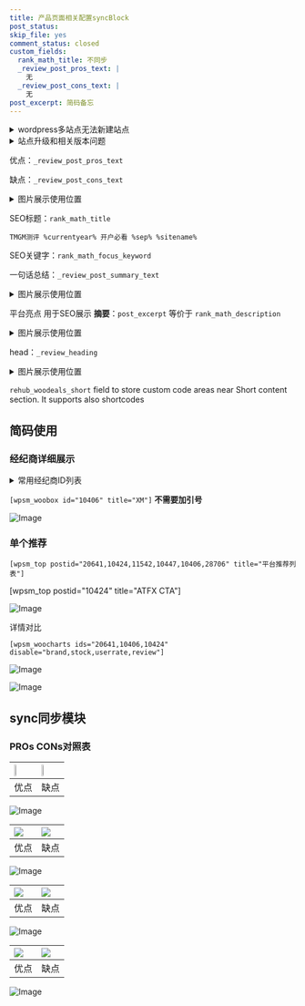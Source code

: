 ```yaml
---
title: 产品页面相关配置syncBlock
post_status: 
skip_file: yes
comment_status: closed
custom_fields:
  rank_math_title: 不同步
  _review_post_pros_text: |
    无
  _review_post_cons_text: |
    无
post_excerpt: 简码备忘
---
```

<details><summary>wordpress多站点无法新建站点</summary>

<li>和报错需要清理cookies一样的原因</li>
<li>wp-config.php里面<code>define( 'SUBDOMAIN_INSTALL', false );//子域名安装</code></li>
<li>新建子站点是用<code>define( 'SUBDOMAIN_INSTALL', true);//子域名安装</code> 完成以后，改成<code>false</code></li>
</details>

<details><summary>站点升级和相关版本问题</summary>

<p>wordpress：5.9.9
woocommerce：7.5.1
出现问题的地方：主题选项里面>><strong>Product layout >>compact style</strong></p>
<p>如何出现没有用过的字段 导致无法保存。先导出配置 然后进行修改，后面再次恢复即可。</p>
<p>出现部分字段无法显示时，需要返回默认布局后，对产品进行保存就好了。</p>
<p></p>
</details>

优点：`_review_post_pros_text`

缺点：`_review_post_cons_text`

<details><summary>图片展示使用位置</summary>

<img src="https://prod-files-secure.s3.us-west-2.amazonaws.com/39ed1227-6d7d-4570-be36-9ccd4a2c4241/f51d3d83-55d4-4bdf-9604-f37ec77ab556/Untitled.png?X-Amz-Algorithm=AWS4-HMAC-SHA256&X-Amz-Content-Sha256=UNSIGNED-PAYLOAD&X-Amz-Credential=ASIAZI2LB466ZN3LJY3C%2F20250814%2Fus-west-2%2Fs3%2Faws4_request&X-Amz-Date=20250814T105518Z&X-Amz-Expires=3600&X-Amz-Security-Token=IQoJb3JpZ2luX2VjEPr%2F%2F%2F%2F%2F%2F%2F%2F%2F%2FwEaCXVzLXdlc3QtMiJGMEQCIG%2BSSB%2F03ZN5Qjf27dPmjqp0uSZnCplCz8fUuG4BWoE7AiAEu%2BK%2F3OiAzLbXA2drPAosWizBtYbuIKAt8QZ9iOXe6Cr%2FAwhDEAAaDDYzNzQyMzE4MzgwNSIMr3TmGUltCpZRLEDTKtwDnCeBtcp%2FLgQf97fY1o1r0ZNxjK78mVOfNQD6PfVTylzlqcUt2%2BsTx1x%2FpMBLx4v4o0b3VSkVHBUqwzRyOvr1GZTU72ksYuyFb9f7kC5jhyRsfzrhdYlHCQfTZ%2FhBjn1t%2BL3r7B5BodaqYVpMynZ5NabjhmX%2Bp%2FfMuJhTBfYjCREY8C%2BPXRhtPjgpcLBc%2FjejPNCS9u7F4yGyX8glc0e8j7ueV6u4yyb8dFWCi4S6BvS0wD%2FeLriUi205L03g9nXAvvozQVo%2BPvTAsZWxiBDGc%2F0AraprSO3nppWU4HHbvWFensQfEaGmS3kcse5L%2F6sKg0V31hHElNj%2BoePvTbFL%2BxgzeWlTwnqmCWngvn1U6QseavrH4DyRKbDG%2FCSGSB6JOyyHThs3DP1Bc1urdLIsfM3LtFC8b7rQ%2FGfoJLPEpoVtZRzH2yGrJOfIt%2FGFQEbKO4mZII431IrInx5nm9rjJdelYIg6hUy2fVXBWuScQNn%2BH3Wgf1IpgDUtZRfnNSZfFZuy4Y8vUTkEXmLY01d%2Bgu%2FaTRfXLmrK%2B4s0%2FYJESc%2FFrpea9L1PwgbMbUznu7A9SaA0A4fCLgNuCCU2roAsaHhzJd7htCmzhFUP3QREncrRbYVpkvncoAz7TzAw9er2xAY6pgE%2BWcV3ANVKOKX34WCEs38RXSvRLDLtN8gYOindXiLX%2B6ibxrYuicq%2FSMUcOEplsbcVGca%2FYhJ0hKV4gSTXqXNmk8MgYAtg705EQqf6Ak1tCnqzP8ayJo2toPHnHV4Ivw3kefPSDoErGLgqb5JraepZ46emx6%2FTRBgwNze%2Fn41A6YcgYGA%2Bix7zFOnVN3UE5isekOUZ7WN2lrdMKdkPkJRdE8DCaN%2FX&X-Amz-Signature=b4cb192ab643949970787f1372c5a9bd8e57a35b6689351d2bbb190f640109e8&X-Amz-SignedHeaders=host&x-amz-checksum-mode=ENABLED&x-id=GetObject" alt="Image">
</details>

SEO标题：`rank_math_title`

`TMGM测评 %currentyear% 开户必看 %sep% %sitename%`

SEO关键字：`rank_math_focus_keyword`

一句话总结：`_review_post_summary_text`

<details><summary>图片展示使用位置</summary>

<img src="https://prod-files-secure.s3.us-west-2.amazonaws.com/39ed1227-6d7d-4570-be36-9ccd4a2c4241/4b96a922-296c-4f4e-8630-d1c870cbce01/Untitled.png?X-Amz-Algorithm=AWS4-HMAC-SHA256&X-Amz-Content-Sha256=UNSIGNED-PAYLOAD&X-Amz-Credential=ASIAZI2LB466755H52MJ%2F20250814%2Fus-west-2%2Fs3%2Faws4_request&X-Amz-Date=20250814T105519Z&X-Amz-Expires=3600&X-Amz-Security-Token=IQoJb3JpZ2luX2VjEPr%2F%2F%2F%2F%2F%2F%2F%2F%2F%2FwEaCXVzLXdlc3QtMiJHMEUCIQDvCuuULQNH9edw7%2BsJP%2BJlwMleGH8eo7pmw9M3ZUrLrAIgNLSFC8hXZh2Sk%2B4sz%2Bemz%2BptrwUgxOmpQHFP2WZ3iJkq%2FwMIQxAAGgw2Mzc0MjMxODM4MDUiDBbEDYaSSH6FOFRIlircAymc2AACLRIr9pac7aFtqr2WTofDCj5BNnD%2BQp5NPnJp%2B81kDGEqHDbomBSCAIOtWJ8csFd5YZOHtrzwHkfZ1rqX%2Bfvpucd7kYalkEpQG0gKLoL3es45IIcgonn%2FR4lRE7Qa4dhIAi7uFj6fgEawT3IjmOmoZEHEJUdr7hlirzfJ6bJuRNAChfT1KFo8UvY9vWtVUQBBer6tHYd0NcEbe8Ie8hObIVQXeUE6evySmnQnscf3w4qqF1CU%2FGweEXoLp%2F7t12ehDYn9sMlQiRfsV80DC7wJ76ENcGmQ9lxukX2ixXVDfoY6o5E5imyaRodUmr7RmdhqGJoCUSa7cW3xhkmmXFDrhGyBqyzOzwF2FnUAjz1ewfutlWkftc2UY33xAEl8avccx%2FMoRZk6TZvzF2TEsamiIH0DUtQeMbyymNgsodzCfnMHHr7t6Cjv2Pbza9JSfnObGvINyxnlOyNfiu3Kbbmreq5M8KiYX3TTQOCObS86YgJdz2q9D85qypG20spFMkjneo9cewIUahhciyq3gB6yYZlse1lPr0WrqSoWzgRp5eYPU1bd2m%2BykKX3t%2B60r0xHAu5JpPIvUE%2FyDmQnWixFxdx0vLm9vYt1yvUoaatnVEJFMOics3vsMO%2Fr9sQGOqUB3CmrNYEPBmp0oj9oqfD%2B3eSrgRYHxSW%2BjDBi1DkK%2FSm4l%2FGseio5otVL4A%2Fm2CcE8Hfl1NUTrIetouPS6v8Zne7Y61vMCQ%2B%2BKPoTMwOb2QtGHEIiO%2Fgup8SO9Y%2FUx1lja4lWgBti15eZWWzde98Xnv9x4HzwTdh4RkQClWjJ3uaFcQcDVpNlzUF4DzfWNFFB7Lmt%2BZTHymnATjrJM8OJOdKPArQQ&X-Amz-Signature=f237d90b9b74c64b4c9b5df1c2b748bcba4a2a83247124fd9a5a064a61b105f7&X-Amz-SignedHeaders=host&x-amz-checksum-mode=ENABLED&x-id=GetObject" alt="Image">
</details>

平台亮点 用于SEO展示 **摘要**：`post_excerpt`  等价于 `rank_math_description`

<details><summary>图片展示使用位置</summary>

<img src="https://prod-files-secure.s3.us-west-2.amazonaws.com/39ed1227-6d7d-4570-be36-9ccd4a2c4241/1ee11f63-b60a-4dfe-a7a7-d58ff23b5d88/Untitled.png?X-Amz-Algorithm=AWS4-HMAC-SHA256&X-Amz-Content-Sha256=UNSIGNED-PAYLOAD&X-Amz-Credential=ASIAZI2LB466ZDECY4RO%2F20250814%2Fus-west-2%2Fs3%2Faws4_request&X-Amz-Date=20250814T105519Z&X-Amz-Expires=3600&X-Amz-Security-Token=IQoJb3JpZ2luX2VjEPr%2F%2F%2F%2F%2F%2F%2F%2F%2F%2FwEaCXVzLXdlc3QtMiJHMEUCIHsd1Ue3wwbxfpUwUWZ75bC%2BOfQvJOZHe76vxBWCwYMtAiEAjxK9N9Ui3rATlPnXJwWzR41J0gE7dT2Aau03piYv7dsq%2FwMIQxAAGgw2Mzc0MjMxODM4MDUiDCbn57m%2FFHM0UW5jpircAyuANOfz0hSxrXO1pwvvOQ0d8H2m%2BGuNm8DDOZ31crbpwIaWtrwf%2FgzanWlQIKlO4kjLnOzQPKV7rXec2wdRvmV1pUABXOo0C8pj%2FBu2zVsHzgE2%2BlLafAjcmrliZNliFOAuGw7Gw8kFuOX88yNnXNoyscQjBCcgiwy2Ot7kIN9wZ3Wwxi6l0nIkmxhQ14A6ztWqQ2QgnrDTNJI8M7bqcq0awAWfmM8pWoJtqX%2FeVo8C8PI1IZg%2BOecUrihaGOMJdoJqEWMMUkCKWPznTmVpV9ZFhvGDDJb22N9c%2BxU6e7Xli7NT6GPSu2nEp0MXUiSTLQbI94K6xoEFYVP09kfg3REXzPXIpHL5GPpIOBCqHvrN1tKuj3MeXXhIyS2h1qpF74eYOXT%2FTsenCv8ujcvKDBSgbN6C31CZOmRfSmt%2BVHxgdeul8vOre1SWBar%2FJEtb%2B0zVKL%2BHzQceVeVPPJ8oDXuFRnfiWOEJu%2BCEkVwzp6%2FktLNqcBNiUFKtzRKiLFQtnrD2LOehAjxIPSWfVV%2Be8mtPNNehgWDifJYiw941J0LEKVIWNtZA6Ov7jSLUww2my3PoJHbAMfM5CVdS00i8D0LElu6KfOBHY1CCHiUOPEWjm%2Bgsf9Lfim7chUBUMMrr9sQGOqUBXIDZVZjFDsP7w2kYkBHseOfYbUeXa4ZjLvJb7R%2BY236RW4xQmzPXha1nxFIPEH9mVMPY3tHurby1KwYe1M8WvNGAl0Q0LWpXd9sc6vlTw%2FUEXtL93Uy1VoxSs8K7bpopOVbW8lz1qImrLTSd8nq2APL82j%2Flxn%2FwSmTEeTjgOk4%2BNjEHP3luf5DRuL6dMJ7sYA9atiWRAZoWMMvY91ljHJjWcWQl&X-Amz-Signature=72e11a3b739c688eca179e6aa6564d334b7cc22ea1f6ba57220c4b2694cb2261&X-Amz-SignedHeaders=host&x-amz-checksum-mode=ENABLED&x-id=GetObject" alt="Image">
<img src="https://prod-files-secure.s3.us-west-2.amazonaws.com/39ed1227-6d7d-4570-be36-9ccd4a2c4241/ad4118b5-78d8-4fbe-801e-3b29b5d99c01/Untitled.png?X-Amz-Algorithm=AWS4-HMAC-SHA256&X-Amz-Content-Sha256=UNSIGNED-PAYLOAD&X-Amz-Credential=ASIAZI2LB466ZDECY4RO%2F20250814%2Fus-west-2%2Fs3%2Faws4_request&X-Amz-Date=20250814T105519Z&X-Amz-Expires=3600&X-Amz-Security-Token=IQoJb3JpZ2luX2VjEPr%2F%2F%2F%2F%2F%2F%2F%2F%2F%2FwEaCXVzLXdlc3QtMiJHMEUCIHsd1Ue3wwbxfpUwUWZ75bC%2BOfQvJOZHe76vxBWCwYMtAiEAjxK9N9Ui3rATlPnXJwWzR41J0gE7dT2Aau03piYv7dsq%2FwMIQxAAGgw2Mzc0MjMxODM4MDUiDCbn57m%2FFHM0UW5jpircAyuANOfz0hSxrXO1pwvvOQ0d8H2m%2BGuNm8DDOZ31crbpwIaWtrwf%2FgzanWlQIKlO4kjLnOzQPKV7rXec2wdRvmV1pUABXOo0C8pj%2FBu2zVsHzgE2%2BlLafAjcmrliZNliFOAuGw7Gw8kFuOX88yNnXNoyscQjBCcgiwy2Ot7kIN9wZ3Wwxi6l0nIkmxhQ14A6ztWqQ2QgnrDTNJI8M7bqcq0awAWfmM8pWoJtqX%2FeVo8C8PI1IZg%2BOecUrihaGOMJdoJqEWMMUkCKWPznTmVpV9ZFhvGDDJb22N9c%2BxU6e7Xli7NT6GPSu2nEp0MXUiSTLQbI94K6xoEFYVP09kfg3REXzPXIpHL5GPpIOBCqHvrN1tKuj3MeXXhIyS2h1qpF74eYOXT%2FTsenCv8ujcvKDBSgbN6C31CZOmRfSmt%2BVHxgdeul8vOre1SWBar%2FJEtb%2B0zVKL%2BHzQceVeVPPJ8oDXuFRnfiWOEJu%2BCEkVwzp6%2FktLNqcBNiUFKtzRKiLFQtnrD2LOehAjxIPSWfVV%2Be8mtPNNehgWDifJYiw941J0LEKVIWNtZA6Ov7jSLUww2my3PoJHbAMfM5CVdS00i8D0LElu6KfOBHY1CCHiUOPEWjm%2Bgsf9Lfim7chUBUMMrr9sQGOqUBXIDZVZjFDsP7w2kYkBHseOfYbUeXa4ZjLvJb7R%2BY236RW4xQmzPXha1nxFIPEH9mVMPY3tHurby1KwYe1M8WvNGAl0Q0LWpXd9sc6vlTw%2FUEXtL93Uy1VoxSs8K7bpopOVbW8lz1qImrLTSd8nq2APL82j%2Flxn%2FwSmTEeTjgOk4%2BNjEHP3luf5DRuL6dMJ7sYA9atiWRAZoWMMvY91ljHJjWcWQl&X-Amz-Signature=c289eb5bbcecd3cc57f53f997b0954e147081036f84566a4c113e67cb6ab37be&X-Amz-SignedHeaders=host&x-amz-checksum-mode=ENABLED&x-id=GetObject" alt="Image">
<img src="https://prod-files-secure.s3.us-west-2.amazonaws.com/39ed1227-6d7d-4570-be36-9ccd4a2c4241/a38cf7c9-a79c-4b64-9e94-13589fe0758b/Untitled.png?X-Amz-Algorithm=AWS4-HMAC-SHA256&X-Amz-Content-Sha256=UNSIGNED-PAYLOAD&X-Amz-Credential=ASIAZI2LB466ZDECY4RO%2F20250814%2Fus-west-2%2Fs3%2Faws4_request&X-Amz-Date=20250814T105519Z&X-Amz-Expires=3600&X-Amz-Security-Token=IQoJb3JpZ2luX2VjEPr%2F%2F%2F%2F%2F%2F%2F%2F%2F%2FwEaCXVzLXdlc3QtMiJHMEUCIHsd1Ue3wwbxfpUwUWZ75bC%2BOfQvJOZHe76vxBWCwYMtAiEAjxK9N9Ui3rATlPnXJwWzR41J0gE7dT2Aau03piYv7dsq%2FwMIQxAAGgw2Mzc0MjMxODM4MDUiDCbn57m%2FFHM0UW5jpircAyuANOfz0hSxrXO1pwvvOQ0d8H2m%2BGuNm8DDOZ31crbpwIaWtrwf%2FgzanWlQIKlO4kjLnOzQPKV7rXec2wdRvmV1pUABXOo0C8pj%2FBu2zVsHzgE2%2BlLafAjcmrliZNliFOAuGw7Gw8kFuOX88yNnXNoyscQjBCcgiwy2Ot7kIN9wZ3Wwxi6l0nIkmxhQ14A6ztWqQ2QgnrDTNJI8M7bqcq0awAWfmM8pWoJtqX%2FeVo8C8PI1IZg%2BOecUrihaGOMJdoJqEWMMUkCKWPznTmVpV9ZFhvGDDJb22N9c%2BxU6e7Xli7NT6GPSu2nEp0MXUiSTLQbI94K6xoEFYVP09kfg3REXzPXIpHL5GPpIOBCqHvrN1tKuj3MeXXhIyS2h1qpF74eYOXT%2FTsenCv8ujcvKDBSgbN6C31CZOmRfSmt%2BVHxgdeul8vOre1SWBar%2FJEtb%2B0zVKL%2BHzQceVeVPPJ8oDXuFRnfiWOEJu%2BCEkVwzp6%2FktLNqcBNiUFKtzRKiLFQtnrD2LOehAjxIPSWfVV%2Be8mtPNNehgWDifJYiw941J0LEKVIWNtZA6Ov7jSLUww2my3PoJHbAMfM5CVdS00i8D0LElu6KfOBHY1CCHiUOPEWjm%2Bgsf9Lfim7chUBUMMrr9sQGOqUBXIDZVZjFDsP7w2kYkBHseOfYbUeXa4ZjLvJb7R%2BY236RW4xQmzPXha1nxFIPEH9mVMPY3tHurby1KwYe1M8WvNGAl0Q0LWpXd9sc6vlTw%2FUEXtL93Uy1VoxSs8K7bpopOVbW8lz1qImrLTSd8nq2APL82j%2Flxn%2FwSmTEeTjgOk4%2BNjEHP3luf5DRuL6dMJ7sYA9atiWRAZoWMMvY91ljHJjWcWQl&X-Amz-Signature=3b6c5262c883263335cfb68566f1a588dca102dd9021118469c88b7c6f85f822&X-Amz-SignedHeaders=host&x-amz-checksum-mode=ENABLED&x-id=GetObject" alt="Image">
<img src="https://prod-files-secure.s3.us-west-2.amazonaws.com/39ed1227-6d7d-4570-be36-9ccd4a2c4241/7da6fc1e-d2ac-42ae-8c75-cb5749aa18f6/Untitled.png?X-Amz-Algorithm=AWS4-HMAC-SHA256&X-Amz-Content-Sha256=UNSIGNED-PAYLOAD&X-Amz-Credential=ASIAZI2LB466ZDECY4RO%2F20250814%2Fus-west-2%2Fs3%2Faws4_request&X-Amz-Date=20250814T105519Z&X-Amz-Expires=3600&X-Amz-Security-Token=IQoJb3JpZ2luX2VjEPr%2F%2F%2F%2F%2F%2F%2F%2F%2F%2FwEaCXVzLXdlc3QtMiJHMEUCIHsd1Ue3wwbxfpUwUWZ75bC%2BOfQvJOZHe76vxBWCwYMtAiEAjxK9N9Ui3rATlPnXJwWzR41J0gE7dT2Aau03piYv7dsq%2FwMIQxAAGgw2Mzc0MjMxODM4MDUiDCbn57m%2FFHM0UW5jpircAyuANOfz0hSxrXO1pwvvOQ0d8H2m%2BGuNm8DDOZ31crbpwIaWtrwf%2FgzanWlQIKlO4kjLnOzQPKV7rXec2wdRvmV1pUABXOo0C8pj%2FBu2zVsHzgE2%2BlLafAjcmrliZNliFOAuGw7Gw8kFuOX88yNnXNoyscQjBCcgiwy2Ot7kIN9wZ3Wwxi6l0nIkmxhQ14A6ztWqQ2QgnrDTNJI8M7bqcq0awAWfmM8pWoJtqX%2FeVo8C8PI1IZg%2BOecUrihaGOMJdoJqEWMMUkCKWPznTmVpV9ZFhvGDDJb22N9c%2BxU6e7Xli7NT6GPSu2nEp0MXUiSTLQbI94K6xoEFYVP09kfg3REXzPXIpHL5GPpIOBCqHvrN1tKuj3MeXXhIyS2h1qpF74eYOXT%2FTsenCv8ujcvKDBSgbN6C31CZOmRfSmt%2BVHxgdeul8vOre1SWBar%2FJEtb%2B0zVKL%2BHzQceVeVPPJ8oDXuFRnfiWOEJu%2BCEkVwzp6%2FktLNqcBNiUFKtzRKiLFQtnrD2LOehAjxIPSWfVV%2Be8mtPNNehgWDifJYiw941J0LEKVIWNtZA6Ov7jSLUww2my3PoJHbAMfM5CVdS00i8D0LElu6KfOBHY1CCHiUOPEWjm%2Bgsf9Lfim7chUBUMMrr9sQGOqUBXIDZVZjFDsP7w2kYkBHseOfYbUeXa4ZjLvJb7R%2BY236RW4xQmzPXha1nxFIPEH9mVMPY3tHurby1KwYe1M8WvNGAl0Q0LWpXd9sc6vlTw%2FUEXtL93Uy1VoxSs8K7bpopOVbW8lz1qImrLTSd8nq2APL82j%2Flxn%2FwSmTEeTjgOk4%2BNjEHP3luf5DRuL6dMJ7sYA9atiWRAZoWMMvY91ljHJjWcWQl&X-Amz-Signature=b8fae989828fd488d85b718238b8bb967a543567edab924d3c54fe7d7df84596&X-Amz-SignedHeaders=host&x-amz-checksum-mode=ENABLED&x-id=GetObject" alt="Image">
<img src="https://prod-files-secure.s3.us-west-2.amazonaws.com/39ed1227-6d7d-4570-be36-9ccd4a2c4241/7e97f40a-eaee-47f5-b2f9-475f96808fa7/Untitled.png?X-Amz-Algorithm=AWS4-HMAC-SHA256&X-Amz-Content-Sha256=UNSIGNED-PAYLOAD&X-Amz-Credential=ASIAZI2LB466ZDECY4RO%2F20250814%2Fus-west-2%2Fs3%2Faws4_request&X-Amz-Date=20250814T105519Z&X-Amz-Expires=3600&X-Amz-Security-Token=IQoJb3JpZ2luX2VjEPr%2F%2F%2F%2F%2F%2F%2F%2F%2F%2FwEaCXVzLXdlc3QtMiJHMEUCIHsd1Ue3wwbxfpUwUWZ75bC%2BOfQvJOZHe76vxBWCwYMtAiEAjxK9N9Ui3rATlPnXJwWzR41J0gE7dT2Aau03piYv7dsq%2FwMIQxAAGgw2Mzc0MjMxODM4MDUiDCbn57m%2FFHM0UW5jpircAyuANOfz0hSxrXO1pwvvOQ0d8H2m%2BGuNm8DDOZ31crbpwIaWtrwf%2FgzanWlQIKlO4kjLnOzQPKV7rXec2wdRvmV1pUABXOo0C8pj%2FBu2zVsHzgE2%2BlLafAjcmrliZNliFOAuGw7Gw8kFuOX88yNnXNoyscQjBCcgiwy2Ot7kIN9wZ3Wwxi6l0nIkmxhQ14A6ztWqQ2QgnrDTNJI8M7bqcq0awAWfmM8pWoJtqX%2FeVo8C8PI1IZg%2BOecUrihaGOMJdoJqEWMMUkCKWPznTmVpV9ZFhvGDDJb22N9c%2BxU6e7Xli7NT6GPSu2nEp0MXUiSTLQbI94K6xoEFYVP09kfg3REXzPXIpHL5GPpIOBCqHvrN1tKuj3MeXXhIyS2h1qpF74eYOXT%2FTsenCv8ujcvKDBSgbN6C31CZOmRfSmt%2BVHxgdeul8vOre1SWBar%2FJEtb%2B0zVKL%2BHzQceVeVPPJ8oDXuFRnfiWOEJu%2BCEkVwzp6%2FktLNqcBNiUFKtzRKiLFQtnrD2LOehAjxIPSWfVV%2Be8mtPNNehgWDifJYiw941J0LEKVIWNtZA6Ov7jSLUww2my3PoJHbAMfM5CVdS00i8D0LElu6KfOBHY1CCHiUOPEWjm%2Bgsf9Lfim7chUBUMMrr9sQGOqUBXIDZVZjFDsP7w2kYkBHseOfYbUeXa4ZjLvJb7R%2BY236RW4xQmzPXha1nxFIPEH9mVMPY3tHurby1KwYe1M8WvNGAl0Q0LWpXd9sc6vlTw%2FUEXtL93Uy1VoxSs8K7bpopOVbW8lz1qImrLTSd8nq2APL82j%2Flxn%2FwSmTEeTjgOk4%2BNjEHP3luf5DRuL6dMJ7sYA9atiWRAZoWMMvY91ljHJjWcWQl&X-Amz-Signature=ad37b281ad6a916ebb07fa0c1937d26874f1be3d937ec9236c2816e9bd875a88&X-Amz-SignedHeaders=host&x-amz-checksum-mode=ENABLED&x-id=GetObject" alt="Image">
</details>

head：`_review_heading`

<details><summary>图片展示使用位置</summary>

<img src="https://prod-files-secure.s3.us-west-2.amazonaws.com/39ed1227-6d7d-4570-be36-9ccd4a2c4241/3a4650ad-9887-415c-889a-edd51fa54f27/Untitled.png?X-Amz-Algorithm=AWS4-HMAC-SHA256&X-Amz-Content-Sha256=UNSIGNED-PAYLOAD&X-Amz-Credential=ASIAZI2LB46664ATZGAR%2F20250814%2Fus-west-2%2Fs3%2Faws4_request&X-Amz-Date=20250814T105519Z&X-Amz-Expires=3600&X-Amz-Security-Token=IQoJb3JpZ2luX2VjEPr%2F%2F%2F%2F%2F%2F%2F%2F%2F%2FwEaCXVzLXdlc3QtMiJGMEQCIBQiMv7S2iffBqju1xtZSKH77I3oQISzlvHJMCN504w%2FAiA7gp06jeoQCrC3oKwRqrxmgQeYcdjK3BJAaq8VmHu99Sr%2FAwhDEAAaDDYzNzQyMzE4MzgwNSIMS9IMVj8nwcOj6L1fKtwDzID4ctMTnobA2K9qF7pk9HBn207%2B4uz3iIgbq2fbZJ%2F4qac8Zj55CLMzkaXnYbIn93isl4fCwHOFAGME24T1ZHRu%2FHCioD4Vhf4%2BjDdAQ0LFaTqE4tojHZWoRBRyAbuW7g5r575PW%2F69oGVhJ61GESc%2Fq7KxeOe8O0ZjtBe3idx7ZfZrMuDjC%2FYz5v6FbVeVuVY2AJiF7QILtHD3uxMIY0xS6sXOaQ%2BMbSdagKJZieK218vFDc6V%2Bt1j4wcdXuQUD9abltVog5yltspIapH%2BK8cJCJuKXm9q5uhIxP4OOlCKXRypBtExnsi4XsmKXmvT2q7um2DbMNak4L7x02dND89isJd8%2FlGIgEwLEigBhvshsaiE%2FwElclnkgkCyWSERwZ0epx7ElByPA7bxX4FxHwoibXHXRxH81snRJeNi1TVSf9V5GFHwlgElAl7kfD7pWk8Plnjjg7jIOfYrXEh1Vr%2BnZToutbbAirGW%2FyccvhnnU2RSW79ELdK6GOJoJu79nMEixBnCXe6K%2FNEoQfce8QxkpUt4j41AkcQP%2BzRlwmuGkjHrHa0l2BMcwm9GgLHLoEbMJPY%2F%2FVa0u1VdgXa0i7DUR155k3z4EkGeDujIFF9NNQ4usXNHNJC8F%2Bww%2FOv2xAY6pgGPn1LgJd94u39dccfihPrII7znEUhSKItgc0JfDkHX5dTAmC0B3NXwNSd73GFGCWXkzCh%2FQkcPRYY5SqH7WWsqJmyKOyHzto59%2BGSTeBlng%2F7M1QF3nXzYpOBqkJWlfuoZUpjw0VIfjW28a6fbaQ0eWutU2GwLBBxfn9q23%2FL42LlMm1slAyiTmfr6UgjV1TeP%2FUV6LUk539nCXlNxw0kwsOa3oDDC&X-Amz-Signature=3701bb2ad73445d278766ba557ebcf478c987123f8abf2bc95bfbb470ec4a8be&X-Amz-SignedHeaders=host&x-amz-checksum-mode=ENABLED&x-id=GetObject" alt="Image">
</details>

`rehub_woodeals_short`	field to store custom code areas near Short content section. It supports also shortcodes



## 简码使用

### 经纪商详细展示

<details><summary>常用经纪商ID列表</summary>

<pre><code class="php">嘉盛 ===> 20641  [wpsm_woobox id="20641" title="嘉盛"]
易信easymarkets ===> 11542  [wpsm_woobox id="11542" title="易信easymarkets"]
ATFX外汇 ===> 10424  [wpsm_woobox id="10424" title="ATFX"]
XM ===> 10406  [wpsm_woobox id="10406" title="XM"]
TMGM ===> 29622  [wpsm_woobox id="29622" title="TMGM"]
HYCM ===> 10447  [wpsm_woobox id="10447" title="HYCM"]
fpmarkets澳福外汇 ===> 20639  [wpsm_woobox id="20639" title="fpmarkets澳福外汇"]</code></pre>
</details>

`[wpsm_woobox id="10406" title="XM"]` **不需要加引号**

![Image](https://prod-files-secure.s3.us-west-2.amazonaws.com/39ed1227-6d7d-4570-be36-9ccd4a2c4241/4f898f9d-0fa7-4e43-acd3-ac6bc7be575a/Untitled.png?X-Amz-Algorithm=AWS4-HMAC-SHA256&X-Amz-Content-Sha256=UNSIGNED-PAYLOAD&X-Amz-Credential=ASIAZI2LB466XVKEFBNL%2F20250814%2Fus-west-2%2Fs3%2Faws4_request&X-Amz-Date=20250814T105516Z&X-Amz-Expires=3600&X-Amz-Security-Token=IQoJb3JpZ2luX2VjEPr%2F%2F%2F%2F%2F%2F%2F%2F%2F%2FwEaCXVzLXdlc3QtMiJHMEUCIA7DowUtK1tC4ahvUZPhEpELeGyPI9NO%2B%2FihVcAyXkkpAiEA0RYpAjygTjTxGUKrXVL%2B%2B9u%2BcsgDlWORWvfNrrA0GFgq%2FwMIQxAAGgw2Mzc0MjMxODM4MDUiDNXtARI%2FjcOrX12bzSrcA6IxxPEQMMyKXWq7l9gFcas5b3xmbs28oEnEYp2qMmZjXwCYBtpfXKPuDMO6%2FZG60JDbW5WeVY161WI4HcKzpetm87hj4BmarfxXLVXlU%2FANakZWPlfVgZ2KJ1fw6wxsoTdNOdsURSV9Y6IGh%2B%2BjKl50CJ%2FcEE8Uaz7K8M3AfKPFICnTS11l0CWipX3UjFsmc8a5uoc%2Fm%2BjbUB2%2BI5cdP6p2br1grVtSXQ5EP56FDWrHP7BME4K3zP0%2Fo2JqyaLhE7tp%2FMCu%2BpODfga9XzIFIE2Kx1Qv5%2BLvefwY%2BlGtg6ySM2u%2B7up7DdpCSfmT%2BX8Py3kX5D2dNkV5ASn0mfFOmwv07JJx3tDXF%2F9K2NXowNqYeUD%2BRIosMf1YBMUrJzd6ZKU6eyy5yhLRbWWYzPDaKVvL1q811FCc%2BNjIOMIBSrEOWPF0H%2BNafs%2B2roa1ysmqMeKOXBNf69yMe8BdeCjvgfC%2Fqhqub2r9lU6TOcF5qSNX6Z8HWtLVnhoAb9KFtL4FisGc4lkri0DvVPtUgZMfSagYVeAJ6wjhMEGp23C5RBdU1uvh2I64cdTHPBTKeCU5ZfDOKeIpfYEOcl0Y0jB74%2BKEylUdi3oqmNNLRqNsEG36K%2Bk%2BSn9gh%2BYiuF5yMMLr9sQGOqUBBXc1hsEAhgKIgV56pfUXleZ7K%2Bap7Ei2Ly6%2B%2ByDGXjq6BYR3dDeS%2B8ONE9QyQpi2Zskbc8F7GeyOSKKgrxVW1cfKOLItG%2B2%2BD9yog0PGPYMzP6gJ5dNEtygqnb8yDXS2hCFf%2BUm1NQw7Shxe85FXilKV7bNGXL%2FrpYHdw6itNwqB%2BIMExB8nYxnEwT04CWA6TX%2FXZcMvx%2BoFRNnWNQmnH1y7xoW1&X-Amz-Signature=42107a47440682ff8ef277a00720129d97b857679a0e1d707091489b2c1069f6&X-Amz-SignedHeaders=host&x-amz-checksum-mode=ENABLED&x-id=GetObject)

### 单个推荐
`[wpsm_top postid="20641,10424,11542,10447,10406,28706" title="平台推荐列表"]`

[wpsm_top postid="10424" title="ATFX CTA"]

![Image](https://prod-files-secure.s3.us-west-2.amazonaws.com/39ed1227-6d7d-4570-be36-9ccd4a2c4241/5ac620dc-51a8-48b6-b55d-91f47299193c/Untitled.png?X-Amz-Algorithm=AWS4-HMAC-SHA256&X-Amz-Content-Sha256=UNSIGNED-PAYLOAD&X-Amz-Credential=ASIAZI2LB466XVKEFBNL%2F20250814%2Fus-west-2%2Fs3%2Faws4_request&X-Amz-Date=20250814T105516Z&X-Amz-Expires=3600&X-Amz-Security-Token=IQoJb3JpZ2luX2VjEPr%2F%2F%2F%2F%2F%2F%2F%2F%2F%2FwEaCXVzLXdlc3QtMiJHMEUCIA7DowUtK1tC4ahvUZPhEpELeGyPI9NO%2B%2FihVcAyXkkpAiEA0RYpAjygTjTxGUKrXVL%2B%2B9u%2BcsgDlWORWvfNrrA0GFgq%2FwMIQxAAGgw2Mzc0MjMxODM4MDUiDNXtARI%2FjcOrX12bzSrcA6IxxPEQMMyKXWq7l9gFcas5b3xmbs28oEnEYp2qMmZjXwCYBtpfXKPuDMO6%2FZG60JDbW5WeVY161WI4HcKzpetm87hj4BmarfxXLVXlU%2FANakZWPlfVgZ2KJ1fw6wxsoTdNOdsURSV9Y6IGh%2B%2BjKl50CJ%2FcEE8Uaz7K8M3AfKPFICnTS11l0CWipX3UjFsmc8a5uoc%2Fm%2BjbUB2%2BI5cdP6p2br1grVtSXQ5EP56FDWrHP7BME4K3zP0%2Fo2JqyaLhE7tp%2FMCu%2BpODfga9XzIFIE2Kx1Qv5%2BLvefwY%2BlGtg6ySM2u%2B7up7DdpCSfmT%2BX8Py3kX5D2dNkV5ASn0mfFOmwv07JJx3tDXF%2F9K2NXowNqYeUD%2BRIosMf1YBMUrJzd6ZKU6eyy5yhLRbWWYzPDaKVvL1q811FCc%2BNjIOMIBSrEOWPF0H%2BNafs%2B2roa1ysmqMeKOXBNf69yMe8BdeCjvgfC%2Fqhqub2r9lU6TOcF5qSNX6Z8HWtLVnhoAb9KFtL4FisGc4lkri0DvVPtUgZMfSagYVeAJ6wjhMEGp23C5RBdU1uvh2I64cdTHPBTKeCU5ZfDOKeIpfYEOcl0Y0jB74%2BKEylUdi3oqmNNLRqNsEG36K%2Bk%2BSn9gh%2BYiuF5yMMLr9sQGOqUBBXc1hsEAhgKIgV56pfUXleZ7K%2Bap7Ei2Ly6%2B%2ByDGXjq6BYR3dDeS%2B8ONE9QyQpi2Zskbc8F7GeyOSKKgrxVW1cfKOLItG%2B2%2BD9yog0PGPYMzP6gJ5dNEtygqnb8yDXS2hCFf%2BUm1NQw7Shxe85FXilKV7bNGXL%2FrpYHdw6itNwqB%2BIMExB8nYxnEwT04CWA6TX%2FXZcMvx%2BoFRNnWNQmnH1y7xoW1&X-Amz-Signature=ebb02c261c196d0b4bf128f4a659e01d028707ce9108fa3c23eef009187e2447&X-Amz-SignedHeaders=host&x-amz-checksum-mode=ENABLED&x-id=GetObject)

详情对比

`[wpsm_woocharts ids="20641,10406,10424" disable="brand,stock,userrate,review"]`

![Image](https://prod-files-secure.s3.us-west-2.amazonaws.com/39ed1227-6d7d-4570-be36-9ccd4a2c4241/bf3ba45f-b9f3-4295-8aef-b4a495fd25f4/Untitled.png?X-Amz-Algorithm=AWS4-HMAC-SHA256&X-Amz-Content-Sha256=UNSIGNED-PAYLOAD&X-Amz-Credential=ASIAZI2LB466XVKEFBNL%2F20250814%2Fus-west-2%2Fs3%2Faws4_request&X-Amz-Date=20250814T105517Z&X-Amz-Expires=3600&X-Amz-Security-Token=IQoJb3JpZ2luX2VjEPr%2F%2F%2F%2F%2F%2F%2F%2F%2F%2FwEaCXVzLXdlc3QtMiJHMEUCIA7DowUtK1tC4ahvUZPhEpELeGyPI9NO%2B%2FihVcAyXkkpAiEA0RYpAjygTjTxGUKrXVL%2B%2B9u%2BcsgDlWORWvfNrrA0GFgq%2FwMIQxAAGgw2Mzc0MjMxODM4MDUiDNXtARI%2FjcOrX12bzSrcA6IxxPEQMMyKXWq7l9gFcas5b3xmbs28oEnEYp2qMmZjXwCYBtpfXKPuDMO6%2FZG60JDbW5WeVY161WI4HcKzpetm87hj4BmarfxXLVXlU%2FANakZWPlfVgZ2KJ1fw6wxsoTdNOdsURSV9Y6IGh%2B%2BjKl50CJ%2FcEE8Uaz7K8M3AfKPFICnTS11l0CWipX3UjFsmc8a5uoc%2Fm%2BjbUB2%2BI5cdP6p2br1grVtSXQ5EP56FDWrHP7BME4K3zP0%2Fo2JqyaLhE7tp%2FMCu%2BpODfga9XzIFIE2Kx1Qv5%2BLvefwY%2BlGtg6ySM2u%2B7up7DdpCSfmT%2BX8Py3kX5D2dNkV5ASn0mfFOmwv07JJx3tDXF%2F9K2NXowNqYeUD%2BRIosMf1YBMUrJzd6ZKU6eyy5yhLRbWWYzPDaKVvL1q811FCc%2BNjIOMIBSrEOWPF0H%2BNafs%2B2roa1ysmqMeKOXBNf69yMe8BdeCjvgfC%2Fqhqub2r9lU6TOcF5qSNX6Z8HWtLVnhoAb9KFtL4FisGc4lkri0DvVPtUgZMfSagYVeAJ6wjhMEGp23C5RBdU1uvh2I64cdTHPBTKeCU5ZfDOKeIpfYEOcl0Y0jB74%2BKEylUdi3oqmNNLRqNsEG36K%2Bk%2BSn9gh%2BYiuF5yMMLr9sQGOqUBBXc1hsEAhgKIgV56pfUXleZ7K%2Bap7Ei2Ly6%2B%2ByDGXjq6BYR3dDeS%2B8ONE9QyQpi2Zskbc8F7GeyOSKKgrxVW1cfKOLItG%2B2%2BD9yog0PGPYMzP6gJ5dNEtygqnb8yDXS2hCFf%2BUm1NQw7Shxe85FXilKV7bNGXL%2FrpYHdw6itNwqB%2BIMExB8nYxnEwT04CWA6TX%2FXZcMvx%2BoFRNnWNQmnH1y7xoW1&X-Amz-Signature=242798e3668182aac4808a489a736a8a0c18ecacf55f19d9b64d4e80cd6918d0&X-Amz-SignedHeaders=host&x-amz-checksum-mode=ENABLED&x-id=GetObject)

![Image](https://prod-files-secure.s3.us-west-2.amazonaws.com/39ed1227-6d7d-4570-be36-9ccd4a2c4241/30bc56ef-f383-4b48-9768-2ebc9e436ec0/Untitled.png?X-Amz-Algorithm=AWS4-HMAC-SHA256&X-Amz-Content-Sha256=UNSIGNED-PAYLOAD&X-Amz-Credential=ASIAZI2LB466XVKEFBNL%2F20250814%2Fus-west-2%2Fs3%2Faws4_request&X-Amz-Date=20250814T105517Z&X-Amz-Expires=3600&X-Amz-Security-Token=IQoJb3JpZ2luX2VjEPr%2F%2F%2F%2F%2F%2F%2F%2F%2F%2FwEaCXVzLXdlc3QtMiJHMEUCIA7DowUtK1tC4ahvUZPhEpELeGyPI9NO%2B%2FihVcAyXkkpAiEA0RYpAjygTjTxGUKrXVL%2B%2B9u%2BcsgDlWORWvfNrrA0GFgq%2FwMIQxAAGgw2Mzc0MjMxODM4MDUiDNXtARI%2FjcOrX12bzSrcA6IxxPEQMMyKXWq7l9gFcas5b3xmbs28oEnEYp2qMmZjXwCYBtpfXKPuDMO6%2FZG60JDbW5WeVY161WI4HcKzpetm87hj4BmarfxXLVXlU%2FANakZWPlfVgZ2KJ1fw6wxsoTdNOdsURSV9Y6IGh%2B%2BjKl50CJ%2FcEE8Uaz7K8M3AfKPFICnTS11l0CWipX3UjFsmc8a5uoc%2Fm%2BjbUB2%2BI5cdP6p2br1grVtSXQ5EP56FDWrHP7BME4K3zP0%2Fo2JqyaLhE7tp%2FMCu%2BpODfga9XzIFIE2Kx1Qv5%2BLvefwY%2BlGtg6ySM2u%2B7up7DdpCSfmT%2BX8Py3kX5D2dNkV5ASn0mfFOmwv07JJx3tDXF%2F9K2NXowNqYeUD%2BRIosMf1YBMUrJzd6ZKU6eyy5yhLRbWWYzPDaKVvL1q811FCc%2BNjIOMIBSrEOWPF0H%2BNafs%2B2roa1ysmqMeKOXBNf69yMe8BdeCjvgfC%2Fqhqub2r9lU6TOcF5qSNX6Z8HWtLVnhoAb9KFtL4FisGc4lkri0DvVPtUgZMfSagYVeAJ6wjhMEGp23C5RBdU1uvh2I64cdTHPBTKeCU5ZfDOKeIpfYEOcl0Y0jB74%2BKEylUdi3oqmNNLRqNsEG36K%2Bk%2BSn9gh%2BYiuF5yMMLr9sQGOqUBBXc1hsEAhgKIgV56pfUXleZ7K%2Bap7Ei2Ly6%2B%2ByDGXjq6BYR3dDeS%2B8ONE9QyQpi2Zskbc8F7GeyOSKKgrxVW1cfKOLItG%2B2%2BD9yog0PGPYMzP6gJ5dNEtygqnb8yDXS2hCFf%2BUm1NQw7Shxe85FXilKV7bNGXL%2FrpYHdw6itNwqB%2BIMExB8nYxnEwT04CWA6TX%2FXZcMvx%2BoFRNnWNQmnH1y7xoW1&X-Amz-Signature=ae6d18595d0ee017eacccf690d1039e90207a0f6ce909d66ca585d5f034b690a&X-Amz-SignedHeaders=host&x-amz-checksum-mode=ENABLED&x-id=GetObject)

## sync同步模块

### PROs CONs对照表

| <img src="https://cdn.ifttt.fun/gh/jarlin8/OSS@main/icons/customize/pros.svg" height="auto" width="37.3%"> | <img src="https://cdn.ifttt.fun/gh/jarlin8/OSS@main/icons/customize/cons.svg" height="auto" width="28.8%"> |
| :--- | :--- |
| 优点 | 缺点 |

![Image](https://prod-files-secure.s3.us-west-2.amazonaws.com/39ed1227-6d7d-4570-be36-9ccd4a2c4241/8742b755-dfb5-4004-9a5f-d6e561664bd8/Untitled.png?X-Amz-Algorithm=AWS4-HMAC-SHA256&X-Amz-Content-Sha256=UNSIGNED-PAYLOAD&X-Amz-Credential=ASIAZI2LB466XVKEFBNL%2F20250814%2Fus-west-2%2Fs3%2Faws4_request&X-Amz-Date=20250814T105517Z&X-Amz-Expires=3600&X-Amz-Security-Token=IQoJb3JpZ2luX2VjEPr%2F%2F%2F%2F%2F%2F%2F%2F%2F%2FwEaCXVzLXdlc3QtMiJHMEUCIA7DowUtK1tC4ahvUZPhEpELeGyPI9NO%2B%2FihVcAyXkkpAiEA0RYpAjygTjTxGUKrXVL%2B%2B9u%2BcsgDlWORWvfNrrA0GFgq%2FwMIQxAAGgw2Mzc0MjMxODM4MDUiDNXtARI%2FjcOrX12bzSrcA6IxxPEQMMyKXWq7l9gFcas5b3xmbs28oEnEYp2qMmZjXwCYBtpfXKPuDMO6%2FZG60JDbW5WeVY161WI4HcKzpetm87hj4BmarfxXLVXlU%2FANakZWPlfVgZ2KJ1fw6wxsoTdNOdsURSV9Y6IGh%2B%2BjKl50CJ%2FcEE8Uaz7K8M3AfKPFICnTS11l0CWipX3UjFsmc8a5uoc%2Fm%2BjbUB2%2BI5cdP6p2br1grVtSXQ5EP56FDWrHP7BME4K3zP0%2Fo2JqyaLhE7tp%2FMCu%2BpODfga9XzIFIE2Kx1Qv5%2BLvefwY%2BlGtg6ySM2u%2B7up7DdpCSfmT%2BX8Py3kX5D2dNkV5ASn0mfFOmwv07JJx3tDXF%2F9K2NXowNqYeUD%2BRIosMf1YBMUrJzd6ZKU6eyy5yhLRbWWYzPDaKVvL1q811FCc%2BNjIOMIBSrEOWPF0H%2BNafs%2B2roa1ysmqMeKOXBNf69yMe8BdeCjvgfC%2Fqhqub2r9lU6TOcF5qSNX6Z8HWtLVnhoAb9KFtL4FisGc4lkri0DvVPtUgZMfSagYVeAJ6wjhMEGp23C5RBdU1uvh2I64cdTHPBTKeCU5ZfDOKeIpfYEOcl0Y0jB74%2BKEylUdi3oqmNNLRqNsEG36K%2Bk%2BSn9gh%2BYiuF5yMMLr9sQGOqUBBXc1hsEAhgKIgV56pfUXleZ7K%2Bap7Ei2Ly6%2B%2ByDGXjq6BYR3dDeS%2B8ONE9QyQpi2Zskbc8F7GeyOSKKgrxVW1cfKOLItG%2B2%2BD9yog0PGPYMzP6gJ5dNEtygqnb8yDXS2hCFf%2BUm1NQw7Shxe85FXilKV7bNGXL%2FrpYHdw6itNwqB%2BIMExB8nYxnEwT04CWA6TX%2FXZcMvx%2BoFRNnWNQmnH1y7xoW1&X-Amz-Signature=b3d45a3a0a0dda10991b7e5d3e5f32dbc68a537251c34af0cabd1bd7f1ab535e&X-Amz-SignedHeaders=host&x-amz-checksum-mode=ENABLED&x-id=GetObject)

| <img src="https://cdn.ifttt.fun/gh/jarlin8/OSS@main/icons/customize/pros1.svg" height="auto"> | <img src="https://cdn.ifttt.fun/gh/jarlin8/OSS@main/icons/customize/cons1.svg" height="auto"> |
| :--- | :--- |
| 优点 | 缺点 |

![Image](https://prod-files-secure.s3.us-west-2.amazonaws.com/39ed1227-6d7d-4570-be36-9ccd4a2c4241/806358f8-c9c4-4e17-bb35-c6c76a5397a5/Untitled.png?X-Amz-Algorithm=AWS4-HMAC-SHA256&X-Amz-Content-Sha256=UNSIGNED-PAYLOAD&X-Amz-Credential=ASIAZI2LB466XVKEFBNL%2F20250814%2Fus-west-2%2Fs3%2Faws4_request&X-Amz-Date=20250814T105517Z&X-Amz-Expires=3600&X-Amz-Security-Token=IQoJb3JpZ2luX2VjEPr%2F%2F%2F%2F%2F%2F%2F%2F%2F%2FwEaCXVzLXdlc3QtMiJHMEUCIA7DowUtK1tC4ahvUZPhEpELeGyPI9NO%2B%2FihVcAyXkkpAiEA0RYpAjygTjTxGUKrXVL%2B%2B9u%2BcsgDlWORWvfNrrA0GFgq%2FwMIQxAAGgw2Mzc0MjMxODM4MDUiDNXtARI%2FjcOrX12bzSrcA6IxxPEQMMyKXWq7l9gFcas5b3xmbs28oEnEYp2qMmZjXwCYBtpfXKPuDMO6%2FZG60JDbW5WeVY161WI4HcKzpetm87hj4BmarfxXLVXlU%2FANakZWPlfVgZ2KJ1fw6wxsoTdNOdsURSV9Y6IGh%2B%2BjKl50CJ%2FcEE8Uaz7K8M3AfKPFICnTS11l0CWipX3UjFsmc8a5uoc%2Fm%2BjbUB2%2BI5cdP6p2br1grVtSXQ5EP56FDWrHP7BME4K3zP0%2Fo2JqyaLhE7tp%2FMCu%2BpODfga9XzIFIE2Kx1Qv5%2BLvefwY%2BlGtg6ySM2u%2B7up7DdpCSfmT%2BX8Py3kX5D2dNkV5ASn0mfFOmwv07JJx3tDXF%2F9K2NXowNqYeUD%2BRIosMf1YBMUrJzd6ZKU6eyy5yhLRbWWYzPDaKVvL1q811FCc%2BNjIOMIBSrEOWPF0H%2BNafs%2B2roa1ysmqMeKOXBNf69yMe8BdeCjvgfC%2Fqhqub2r9lU6TOcF5qSNX6Z8HWtLVnhoAb9KFtL4FisGc4lkri0DvVPtUgZMfSagYVeAJ6wjhMEGp23C5RBdU1uvh2I64cdTHPBTKeCU5ZfDOKeIpfYEOcl0Y0jB74%2BKEylUdi3oqmNNLRqNsEG36K%2Bk%2BSn9gh%2BYiuF5yMMLr9sQGOqUBBXc1hsEAhgKIgV56pfUXleZ7K%2Bap7Ei2Ly6%2B%2ByDGXjq6BYR3dDeS%2B8ONE9QyQpi2Zskbc8F7GeyOSKKgrxVW1cfKOLItG%2B2%2BD9yog0PGPYMzP6gJ5dNEtygqnb8yDXS2hCFf%2BUm1NQw7Shxe85FXilKV7bNGXL%2FrpYHdw6itNwqB%2BIMExB8nYxnEwT04CWA6TX%2FXZcMvx%2BoFRNnWNQmnH1y7xoW1&X-Amz-Signature=a209c94869d57aa6c1fd4f016987232c05d27943514d45c67aa664259ddfce06&X-Amz-SignedHeaders=host&x-amz-checksum-mode=ENABLED&x-id=GetObject)

| <img src="https://cdn.ifttt.fun/gh/jarlin8/OSS@main/icons/customize/pros2.svg" height="auto"> | <img src="https://cdn.ifttt.fun/gh/jarlin8/OSS@main/icons/customize/cons2.svg" height="auto"> |
| :--- | :--- |
| 优点 | 缺点 |

![Image](https://prod-files-secure.s3.us-west-2.amazonaws.com/39ed1227-6d7d-4570-be36-9ccd4a2c4241/a9245ec9-70dd-4005-b534-0d54315fc5f3/Untitled.png?X-Amz-Algorithm=AWS4-HMAC-SHA256&X-Amz-Content-Sha256=UNSIGNED-PAYLOAD&X-Amz-Credential=ASIAZI2LB466XVKEFBNL%2F20250814%2Fus-west-2%2Fs3%2Faws4_request&X-Amz-Date=20250814T105517Z&X-Amz-Expires=3600&X-Amz-Security-Token=IQoJb3JpZ2luX2VjEPr%2F%2F%2F%2F%2F%2F%2F%2F%2F%2FwEaCXVzLXdlc3QtMiJHMEUCIA7DowUtK1tC4ahvUZPhEpELeGyPI9NO%2B%2FihVcAyXkkpAiEA0RYpAjygTjTxGUKrXVL%2B%2B9u%2BcsgDlWORWvfNrrA0GFgq%2FwMIQxAAGgw2Mzc0MjMxODM4MDUiDNXtARI%2FjcOrX12bzSrcA6IxxPEQMMyKXWq7l9gFcas5b3xmbs28oEnEYp2qMmZjXwCYBtpfXKPuDMO6%2FZG60JDbW5WeVY161WI4HcKzpetm87hj4BmarfxXLVXlU%2FANakZWPlfVgZ2KJ1fw6wxsoTdNOdsURSV9Y6IGh%2B%2BjKl50CJ%2FcEE8Uaz7K8M3AfKPFICnTS11l0CWipX3UjFsmc8a5uoc%2Fm%2BjbUB2%2BI5cdP6p2br1grVtSXQ5EP56FDWrHP7BME4K3zP0%2Fo2JqyaLhE7tp%2FMCu%2BpODfga9XzIFIE2Kx1Qv5%2BLvefwY%2BlGtg6ySM2u%2B7up7DdpCSfmT%2BX8Py3kX5D2dNkV5ASn0mfFOmwv07JJx3tDXF%2F9K2NXowNqYeUD%2BRIosMf1YBMUrJzd6ZKU6eyy5yhLRbWWYzPDaKVvL1q811FCc%2BNjIOMIBSrEOWPF0H%2BNafs%2B2roa1ysmqMeKOXBNf69yMe8BdeCjvgfC%2Fqhqub2r9lU6TOcF5qSNX6Z8HWtLVnhoAb9KFtL4FisGc4lkri0DvVPtUgZMfSagYVeAJ6wjhMEGp23C5RBdU1uvh2I64cdTHPBTKeCU5ZfDOKeIpfYEOcl0Y0jB74%2BKEylUdi3oqmNNLRqNsEG36K%2Bk%2BSn9gh%2BYiuF5yMMLr9sQGOqUBBXc1hsEAhgKIgV56pfUXleZ7K%2Bap7Ei2Ly6%2B%2ByDGXjq6BYR3dDeS%2B8ONE9QyQpi2Zskbc8F7GeyOSKKgrxVW1cfKOLItG%2B2%2BD9yog0PGPYMzP6gJ5dNEtygqnb8yDXS2hCFf%2BUm1NQw7Shxe85FXilKV7bNGXL%2FrpYHdw6itNwqB%2BIMExB8nYxnEwT04CWA6TX%2FXZcMvx%2BoFRNnWNQmnH1y7xoW1&X-Amz-Signature=4cdb918dfb94448a899af55d2ece4185ced39504fc6c60dabfb20e9228d82425&X-Amz-SignedHeaders=host&x-amz-checksum-mode=ENABLED&x-id=GetObject)

| <img src="https://cdn.ifttt.fun/gh/jarlin8/OSS@main/icons/customize/pros3.svg" height="auto"> | <img src="https://cdn.ifttt.fun/gh/jarlin8/OSS@main/icons/customize/cons3.svg" height="auto"> |
| :--- | :--- |
| 优点 | 缺点 |

![Image](https://prod-files-secure.s3.us-west-2.amazonaws.com/39ed1227-6d7d-4570-be36-9ccd4a2c4241/e1e580a2-2e5c-4780-9ff4-19c318fc2284/Untitled.png?X-Amz-Algorithm=AWS4-HMAC-SHA256&X-Amz-Content-Sha256=UNSIGNED-PAYLOAD&X-Amz-Credential=ASIAZI2LB466XVKEFBNL%2F20250814%2Fus-west-2%2Fs3%2Faws4_request&X-Amz-Date=20250814T105517Z&X-Amz-Expires=3600&X-Amz-Security-Token=IQoJb3JpZ2luX2VjEPr%2F%2F%2F%2F%2F%2F%2F%2F%2F%2FwEaCXVzLXdlc3QtMiJHMEUCIA7DowUtK1tC4ahvUZPhEpELeGyPI9NO%2B%2FihVcAyXkkpAiEA0RYpAjygTjTxGUKrXVL%2B%2B9u%2BcsgDlWORWvfNrrA0GFgq%2FwMIQxAAGgw2Mzc0MjMxODM4MDUiDNXtARI%2FjcOrX12bzSrcA6IxxPEQMMyKXWq7l9gFcas5b3xmbs28oEnEYp2qMmZjXwCYBtpfXKPuDMO6%2FZG60JDbW5WeVY161WI4HcKzpetm87hj4BmarfxXLVXlU%2FANakZWPlfVgZ2KJ1fw6wxsoTdNOdsURSV9Y6IGh%2B%2BjKl50CJ%2FcEE8Uaz7K8M3AfKPFICnTS11l0CWipX3UjFsmc8a5uoc%2Fm%2BjbUB2%2BI5cdP6p2br1grVtSXQ5EP56FDWrHP7BME4K3zP0%2Fo2JqyaLhE7tp%2FMCu%2BpODfga9XzIFIE2Kx1Qv5%2BLvefwY%2BlGtg6ySM2u%2B7up7DdpCSfmT%2BX8Py3kX5D2dNkV5ASn0mfFOmwv07JJx3tDXF%2F9K2NXowNqYeUD%2BRIosMf1YBMUrJzd6ZKU6eyy5yhLRbWWYzPDaKVvL1q811FCc%2BNjIOMIBSrEOWPF0H%2BNafs%2B2roa1ysmqMeKOXBNf69yMe8BdeCjvgfC%2Fqhqub2r9lU6TOcF5qSNX6Z8HWtLVnhoAb9KFtL4FisGc4lkri0DvVPtUgZMfSagYVeAJ6wjhMEGp23C5RBdU1uvh2I64cdTHPBTKeCU5ZfDOKeIpfYEOcl0Y0jB74%2BKEylUdi3oqmNNLRqNsEG36K%2Bk%2BSn9gh%2BYiuF5yMMLr9sQGOqUBBXc1hsEAhgKIgV56pfUXleZ7K%2Bap7Ei2Ly6%2B%2ByDGXjq6BYR3dDeS%2B8ONE9QyQpi2Zskbc8F7GeyOSKKgrxVW1cfKOLItG%2B2%2BD9yog0PGPYMzP6gJ5dNEtygqnb8yDXS2hCFf%2BUm1NQw7Shxe85FXilKV7bNGXL%2FrpYHdw6itNwqB%2BIMExB8nYxnEwT04CWA6TX%2FXZcMvx%2BoFRNnWNQmnH1y7xoW1&X-Amz-Signature=3bd1a22021391159704c6b6c49927d35766028f2d27a7c29e542d2cfbc7f9afd&X-Amz-SignedHeaders=host&x-amz-checksum-mode=ENABLED&x-id=GetObject)